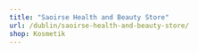 ```yaml
---
title: "Saoirse Health and Beauty Store"
url: /dublin/saoirse-health-and-beauty-store/
shop: Kosmetik
---
```

